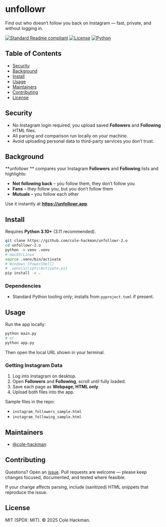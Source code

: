 # unfollowr 

Find out who doesn’t follow you back on Instagram — fast, private, and without logging in.

[![Standard Readme compliant](https://img.shields.io/badge/readme-standard-brightgreen.svg)](https://github.com/RichardLitt/standard-readme)
[![License](https://img.shields.io/badge/license-MIT-blue.svg)](#license)
[![Python](https://img.shields.io/badge/python-3.10%2B-3776AB.svg)](#install)

## Table of Contents

- [Security](#security)
- [Background](#background)
- [Install](#install)
- [Usage](#usage)
- [Maintainers](#maintainers)
- [Contributing](#contributing)
- [License](#license)

## Security

- No Instagram login required; you upload saved **Followers** and **Following** HTML files.
- All parsing and comparison run locally on your machine.
- Avoid uploading personal data to third-party services you don’t trust.

## Background

**unfollowr ** compares your Instagram **Followers** and **Following** lists and highlights:
- **Not following back** – you follow them, they don’t follow you
- **Fans** – they follow you, but you don’t follow them
- **Mutuals** – you follow each other

Use it instantly at **https://unfollowr.app**.


## Install

Requires **Python 3.10+** (3.11 recommended).

```bash
git clone https://github.com/cole-hackman/unfollowr-2.o
cd unfollowr-2.o
python -m venv .venv
# macOS/Linux
source .venv/bin/activate
# Windows (PowerShell)
# .venv\Scripts\Activate.ps1
pip install -e .
```

### Dependencies
- Standard Python tooling only; installs from `pyproject.toml` if present.

## Usage

Run the app locally:

```bash
python main.py
# or
python app.py
```

Then open the local URL shown in your terminal.

### Getting Instagram Data

1. Log into Instagram on desktop.
2. Open **Followers** and **Following**, scroll until fully loaded.
3. Save each page as **Webpage, HTML only**.
4. Upload both files into the app.

Sample files in the repo:
- `instagram_followers_sample.html`
- `instagram_following_sample.html`

## Maintainers

- [@cole-hackman](https://github.com/cole-hackman)

## Contributing

Questions? Open an [issue](https://github.com/cole-hackman/unfollowr-2.o/issues).
Pull requests are welcome — please keep changes focused, documented, and tested where feasible.

If your change affects parsing, include (sanitized) HTML snippets that reproduce the issue.

## License

MIT (SPDX: MIT). © 2025 Cole Hackman.
